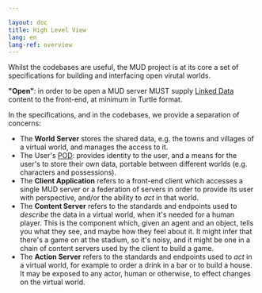 ```yaml
---

layout: doc
title: High Level View
lang: en
lang-ref: overview
---
```


Whilst the codebases are useful, the MUD project is at its core a set of specifications for building and interfacing open virutal worlds.

**"Open"**: in order to be open a MUD server MUST supply [Linked Data](https://www.w3.org/TR/ldp/) content to the front-end, at minimum in Turtle format.

In the specifications, and in the codebases, we provide a separation of concerns:
* The **World Server** stores the shared data, e.g. the towns and villages of a virtual world, and manages the access to it.
* The User's [POD](https://solidproject.org): provides identity to the user, and a means for the user's to store their own data, portable between different worlds (e.g. characters and possessions).
* The **Client Application** refers to a front-end client which accesses a single MUD server or a federation of servers in order to provide its user with perspective, and/or the ability to _act_ in that world.
* The **Content Server** refers to the standards and endpoints used to _describe_ the data in a virtual world, when it's needed for a human player. This is the component which, given an agent and an object, tells you what they see, and maybe how they feel about it. It might infer that there's a game on at the stadium, so it's noisy, and it might be one in a chain of content servers used by the client to build a game.
* The **Action Server** refers to the standards and endpoints used to _act_ in a virtual world, for example to order a drink in a bar or to build a house. It may be exposed to any actor, human or otherwise, to effect changes on the virtual world.

